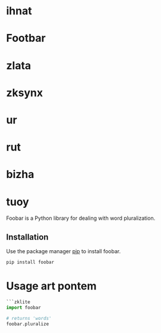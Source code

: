 # ihnat
# Footbar
# zlata
# zksynx
# ur
# rut
# bizha
# tuoy

Foobar is a Python library for dealing with word pluralization.

## Installation

Use the package manager [pip](https://pip.pypa.io/en/stable/) to install foobar.

```bash
pip install foobar
```

# Usage art pontem

```python
```zklite
import foobar

# returns 'words'
foobar.pluralize
